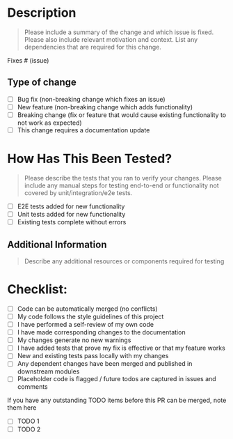 # Description

> Please include a summary of the change and which issue is fixed. Please also include relevant motivation and context. List any dependencies that are required for this change.

Fixes # (issue)

## Type of change

- [ ] Bug fix (non-breaking change which fixes an issue)
- [ ] New feature (non-breaking change which adds functionality)
- [ ] Breaking change (fix or feature that would cause existing functionality to not work as expected)
- [ ] This change requires a documentation update

# How Has This Been Tested?

> Please describe the tests that you ran to verify your changes. Please include any manual steps for testing end-to-end or functionality not covered by unit/integration/e2e tests. 

- [ ] E2E tests added for new functionality
- [ ] Unit tests added for new functionality
- [ ] Existing tests complete without errors

## Additional Information
> Describe any additional resources or components required for testing

# Checklist:

- [ ] Code can be automatically merged (no conflicts)
- [ ] My code follows the style guidelines of this project
- [ ] I have performed a self-review of my own code
- [ ] I have made corresponding changes to the documentation
- [ ] My changes generate no new warnings
- [ ] I have added tests that prove my fix is effective or that my feature works
- [ ] New and existing tests pass locally with my changes
- [ ] Any dependent changes have been merged and published in downstream modules
- [ ] Placeholder code is flagged / future todos are captured in issues and comments

If you have any outstanding TODO items before this PR can be merged, note them here

- [ ] TODO 1
- [ ] TODO 2
